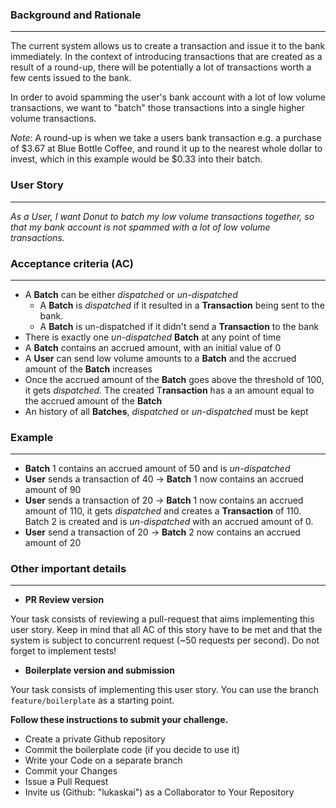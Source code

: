 ### Background and Rationale

---

The current system allows us to create a transaction and issue it to the bank immediately. In the context of introducing transactions that are created as a result of a round-up, there will be potentially a lot of transactions worth a few cents issued to the bank.

In order to avoid spamming the user's bank account with a lot of low volume transactions, we want to "batch" those transactions into a single higher volume transactions.

*Note*: A round-up is when we take a users bank transaction e.g. a purchase of $3.67 at Blue Bottle Coffee, and round it up to the nearest whole dollar to invest, which in this example would be $0.33 into their batch. 

### User Story

---

*As a User, I want Donut to batch my low volume transactions together, so that my bank account is not spammed with a lot of low volume transactions.*

### Acceptance criteria (AC)

---

- A **Batch** can be either *dispatched* or *un-dispatched*
    - A **Batch** is *dispatched* if it resulted in a **Transaction** being sent to the bank.
    - A **Batch** is un-dispatched if it didn't send a **Transaction** to the bank
- There is exactly one *un-dispatched* **Batch** at any point of time
- A **Batch** contains an accrued amount, with an initial value of 0
- A **User** can send low volume amounts to a **Batch** and the accrued amount of the **Batch** increases
- Once the accrued amount of the **Batch** goes above the threshold of 100, it gets *dispatched.* The created T**ransaction** has a an amount equal to the accrued amount of the **Batch**
- An history of all **Batches**, *dispatched* or *un-dispatched* must be kept

### Example

---

- **Batch** 1 contains an accrued amount of 50 and is *un-dispatched*
- **User** sends a transaction of 40 → **Batch** 1 now contains an accrued amount of 90
- **User** sends a transaction of 20 → **Batch** 1 now contains  an accrued amount of 110, it gets *dispatched* and creates a **Transaction** of 110. Batch 2 is created and is *un-dispatched* with an accrued amount of 0.
- **User** send a transaction of 20 → **Batch** 2 now contains an accrued amount of 20

### Other important details
---

- **PR Review version**

Your task consists of reviewing a pull-request that aims implementing this user story. Keep in mind that all AC of this story have to be met and that the system is subject to concurrent request (~50 requests per second). Do not forget to implement tests!

- **Boilerplate version and submission**

Your task consists of implementing this user story. You can use the branch `feature/boilerplate` as a starting point.

**Follow these instructions to submit your challenge.**
- Create a private Github repository
- Commit the boilerplate code (if you decide to use it)
- Write your Code on a separate branch
- Commit your Changes
- Issue a Pull Request
- Invite us (Github: "lukaskai") as a Collaborator to Your Repository
